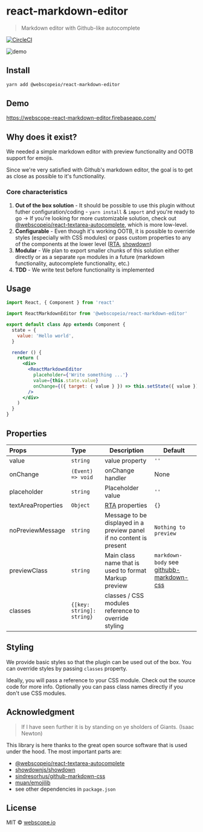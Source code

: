 # react-markdown-editor

> Markdown editor with Github-like autocomplete

[![CircleCI](https://circleci.com/gh/webscopeio/react-markdown-editor/tree/master.svg?style=svg)](https://circleci.com/gh/webscopeio/react-markdown-editor/tree/master)

![demo](https://user-images.githubusercontent.com/1083817/39962530-ba6b3040-5651-11e8-8279-b7ec74b56ca5.gif)

## Install

```bash
yarn add @webscopeio/react-markdown-editor
```

## Demo
https://webscope-react-markdown-editor.firebaseapp.com/

## Why does it exist?

We needed a simple markdown editor with preview functionality and OOTB support for emojis. 

Since we're very satisfied with Github's markdown editor, the goal is to get as close as possible to it's functionality. 

### Core characteristics
1. **Out of the box solution** - It should be possible to use this plugin without futher configuration/coding - `yarn install` & `import` and you're ready to go -> If you're looking for more customizable solution, check out [@webscopeio/react-textarea-autocomplete](https://github.com/webscopeio/react-textarea-autocomplete), which is more low-level.
2. **Configurable** - Even though it's working OOTB, it is possible to override styles (especially with CSS modules) or pass custom properties to any of the components at the lower level ([RTA](https://github.com/webscopeio/react-textarea-autocomplete), [showdown](https://github.com/showdownjs/showdown))
3. **Modular** - We plan to export smaller chunks of this solution either directly or as a separate `npm` modules in a future (markdown functionality, autocomplete functionality, etc.) 
4. **TDD** - We write test before functionality is implemented

## Usage

```jsx
import React, { Component } from 'react'

import ReactMarkdownEditor from '@webscopeio/react-markdown-editor'

export default class App extends Component {
  state = {
    value: 'Hello world',
  }

  render () {
    return (
      <div>
        <ReactMarkdownEditor
          placeholder={'Write something ...'}
          value={this.state.value}
          onChange={({ target: { value } }) => this.setState({ value })}
        />
      </div>
    )
  }
}

```

## Properties

| Props         | Type           |  Description | Default
| :------------- | :-------------  |  --------- | -------
| value | `string` | value property | `''`
| onChange | `(Event) => void` | onChange handler | None
| placeholder | `string` | Placeholder value | `''`
| textAreaProperties | `Object` | [RTA](https://github.com/webscopeio/react-textarea-autocomplete) properties | `{}`
| noPreviewMessage | `string` | Message to be displayed in a preview panel if no content is present | `Nothing to preview`
| previewClass | `string` | Main class name that is used to format Markup preview | `markdown-body` see [githubb-markdown-css](https://github.com/sindresorhus/github-markdown-css)
| classes | `{[key: string]: string}` | classes / CSS modules reference to override styling | 



## Styling
We provide basic styles so that the plugin can be used out of the box. You can override styles by passing `classes` property. 

Ideally, you will pass a reference to your CSS module. Check out the source code for more info. Optionally you can pass class names directly if you don't use CSS modules.

## Acknowledgment

> If I have seen further it is by standing on ye sholders of Giants. (Isaac Newton)

This library is here thanks to the great open source software that is used under the hood. 
The most important parts are:

- [@webscopeio/react-textarea-autocomplete](https://github.com/webscopeio/react-textarea-autocomplete)
- [showdownjs/showdown](https://github.com/showdownjs/showdown)
- [sindresorhus/github-markdown-css](https://github.com/sindresorhus/github-markdown-css)
- [muan/emojilib](https://github.com/muan/emojilib)
- see other dependencies in `package.json`

## License

MIT © [webscope.io](https://github.com/webscopeio)

